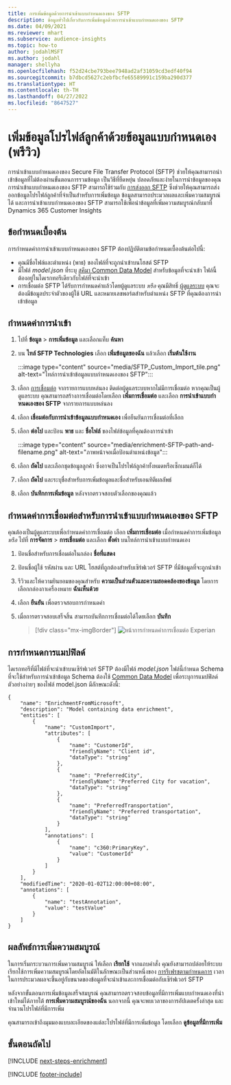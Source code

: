 ```yaml
---
title: การเพิ่มข้อมูลด้วยการนําเข้าแบบกําหนดเองของ SFTP
description: ข้อมูลทั่วไปเกี่ยวกับการเพิ่มข้อมูลด้วยการนําเข้าแบบกําหนดเองของ SFTP
ms.date: 04/09/2021
ms.reviewer: mhart
ms.subservice: audience-insights
ms.topic: how-to
author: jodahlMSFT
ms.author: jodahl
manager: shellyha
ms.openlocfilehash: f52d24cbe793bee7948ad2af31059cd3edf40f94
ms.sourcegitcommit: b7dbcd5627c2ebfbcfe65589991c159ba290d377
ms.translationtype: HT
ms.contentlocale: th-TH
ms.lasthandoff: 04/27/2022
ms.locfileid: "8647527"
---
```

# <a name="enrich-customer-profiles-with-custom-data-preview"></a>เพิ่มข้อมูลโปรไฟล์ลูกค้าด้วยข้อมูลแบบกำหนดเอง (พรีวิว)

การนำเข้าแบบกำหนดเองของ Secure File Transfer Protocol (SFTP) ช่วยให้คุณสามารถนำเข้าข้อมูลที่ไม่ต้องผ่านขั้นตอนการรวมข้อมูล เป็นวิธีที่ยืดหยุ่น ปลอดภัยและง่ายในการนำข้อมูลของคุณ การนำเข้าแบบกำหนดเองของ SFTP สามารถใช้ร่วมกับ [การส่งออก SFTP](export-sftp.md) ซึ่งช่วยให้คุณสามารถส่งออกข้อมูลโปรไฟล์ลูกค้าที่จำเป็นสำหรับการเพิ่มข้อมูล ข้อมูลสามารถประมวลผลและเพิ่มความสมบูรณ์ได้ และการนำเข้าแบบกำหนดเองของ SFTP สามารถใช้เพื่อนำข้อมูลที่เพิ่มความสมบูรณ์กลับมาที่ Dynamics 365 Customer Insights

## <a name="prerequisites"></a>ข้อกำหนดเบื้องต้น

การกำหนดค่าการนําเข้าแบบกําหนดเองของ SFTP ต้องปฏิบัติตามข้อกำหนดเบื้องต้นต่อไปนี้:

- คุณมีชื่อไฟล์และตำแหน่ง (พาธ) ของไฟล์ที่จะถูกนำเข้าบนโฮสต์ SFTP
- มีไฟล์ *model.json* ที่ระบุ [สคีมา Common Data Model](/common-data-model/) สำหรับข้อมูลที่จะนำเข้า ไฟล์นี้ต้องอยู่ในไดเรกทอรีเดียวกับไฟล์ที่จะนำเข้า
- การเชื่อมต่อ SFTP ได้รับการกำหนดค่าแล้วโดยผู้ดูแลระบบ *หรือ* คุณมีสิทธิ์ [ผู้ดูแลระบบ](permissions.md#admin) คุณจะต้องมีข้อมูลประจำตัวของผู้ใช้ URL และหมายเลขพอร์ตสำหรับตำแหน่ง SFTP ที่คุณต้องการนำเข้าข้อมูล


## <a name="configure-the-import"></a>กำหนดค่าการนำเข้า

1. ไปที่ **ข้อมูล** > **การเพิ่มข้อมูล** และเลือกแท็บ **ค้นหา**

1. บน **ไทล์ SFTP Technologies** เลือก **เพิ่มข้อมูลของฉัน** แล้วเลือก **เริ่มต้นใช้งาน**

   :::image type="content" source="media/SFTP_Custom_Import_tile.png" alt-text="ไทล์การนำเข้าข้อมูลแบบกำหนดเองของ SFTP":::

1. เลือก [การเชื่อมต่อ](connections.md) จากรายการแบบหล่นลง ติดต่อผู้ดูแลระบบหากไม่มีการเชื่อมต่อ หากคุณเป็นผู้ดูแลระบบ คุณสามารถสร้างการเชื่อมต่อโดยเลือก **เพิ่มการเชื่อมต่อ** และเลือก **การนําเข้าแบบกําหนดเองของ SFTP** จากรายการแบบหล่นลง

1. เลือก **เชื่อมต่อกับการนำเข้าข้อมูลแบบกำหนดเอง** เพื่อยืนยันการเชื่อมต่อที่เลือก

1.  เลือก **ต่อไป** และป้อน **พาธ** และ **ชื่อไฟล์** ของไฟล์ข้อมูลที่คุณต้องการนำเข้า

    :::image type="content" source="media/enrichment-SFTP-path-and-filename.png" alt-text="ภาพหน้าจอเมื่อป้อนตำแหน่งข้อมูล":::

1. เลือก **ถัดไป** และเลือกชุดข้อมูลลูกค้า ซึ่งอาจเป็นโปรไฟล์ลูกค้าทั้งหมดหรือเซ็กเมนต์ก็ได้

1. เลือก **ถัดไป** และระบุชื่อสำหรับการเพิ่มข้อมูลและชื่อสำหรับเอนทิตีผลลัพธ์ 

1. เลือก **บันทึกการเพิ่มข้อมูล** หลังจากตรวจสอบตัวเลือกของคุณแล้ว

## <a name="configure-the-connection-for-sftp-custom-import"></a>กำหนดค่าการเชื่อมต่อสำหรับการนำเข้าแบบกำหนดเองของ SFTP 

คุณต้องเป็นผู้ดูแลระบบเพื่อกำหนดค่าการเชื่อมต่อ เลือก **เพิ่มการเชื่อมต่อ** เมื่อกำหนดค่าการเพิ่มข้อมูล *หรือ* ไปที่ **การจัดการ** > **การเชื่อมต่อ** และเลือก **ตั้งค่า** บนไทล์การนำเข้าแบบกำหนดเอง

1. ป้อนชื่อสำหรับการเชื่อมต่อในกล่อง **ชื่อที่แสดง**

1. ป้อนชื่อผู้ใช้ รหัสผ่าน และ URL โฮสต์ที่ถูกต้องสำหรับเซิร์ฟเวอร์ SFTP ที่มีข้อมูลที่จะถูกนำเข้า

1. รีวิวและให้ความยินยอมของคุณสำหรับ **ความเป็นส่วนตัวและความสอดคล้องของข้อมูล** โดยการเลือกกล่องกาเครื่องหมาย **ฉันเห็นด้วย**

1. เลือก **ยืนยัน** เพื่อตรวจสอบการกำหนดค่า

1. เมื่อการตรวจสอบเสร็จสิ้น สามารถบันทึกการเชื่อมต่อได้โดยเลือก **บันทึก**

   > [!div class="mx-imgBorder"]
   > ![หน้าการกำหนดค่าการเชื่อมต่อ Experian](media/enrichment-SFTP-connection.png "หน้าการกำหนดค่าการเชื่อมต่อ Experian")


## <a name="defining-field-mappings"></a>การกำหนดการแมปฟิลด์ 

ไดเรกทอรีที่มีไฟล์ที่จะนำเข้าบนเซิร์ฟเวอร์ SFTP ต้องมีไฟล์ *model.json* ไฟล์นี้กำหนด Schema ที่จะใช้สำหรับการนำเข้าข้อมูล Schema ต้องใช้ [Common Data Model](/common-data-model/) เพื่อระบุการแมปฟิลด์ ตัวอย่างง่ายๆ ของไฟล์ model.json มีลักษณะดังนี้:

```
{
    "name": "EnrichmentFromMicrosoft",
    "description": "Model containing data enrichment",
    "entities": [
        {
            "name": "CustomImport",
            "attributes": [
                {
                    "name": "CustomerId",
                    "friendlyName": "Client id",
                    "dataType": "string"
                },
                {
                    "name": "PreferredCity",
                    "friendlyName": "Preferred City for vacation",
                    "dataType": "string"
                },
                {
                    "name": "PreferredTransportation",
                    "friendlyName": "Preferred transportation",
                    "dataType": "string"
                }
            ],
            "annotations": [
                {
                    "name": "c360:PrimaryKey",
                    "value": "CustomerId"
                }
            ]
        }
    ],
    "modifiedTime": "2020-01-02T12:00:00+08:00",
    "annotations": [
        {
            "name": "testAnnotation",
            "value": "testValue"
        }
    ]
}
```

## <a name="enrichment-results"></a>ผลลัพธ์การเพิ่มความสมบูรณ์

ในการเริ่มกระบวนการเพิ่มความสมบูรณ์ ให้เลือก **เรียกใช้** จากแถบคำสั่ง คุณยังสามารถปล่อยให้ระบบเรียกใช้การเพิ่มความสมบูรณ์โดยอัตโนมัติในลักษณะเป็นส่วนหนึ่งของ [การรีเฟรชตามกำหนดการ](system.md#schedule-tab) เวลาในการประมวลผลจะขึ้นอยู่กับขนาดของข้อมูลที่จะนำเข้าและการเชื่อมต่อกับเซิร์ฟเวอร์ SFTP

หลังจากขั้นตอนการเพิ่มข้อมูลเสร็จสมบูรณ์ คุณสามารถตรวจสอบข้อมูลที่มีการเพิ่มแบบกำหนดเองที่นำเข้าใหม่ได้ภายใต้ **การเพิ่มความสมบูรณ์ของฉัน** นอกจากนี้ คุณจะพบเวลาของการอัปเดตครั้งล่าสุด และจำนวนโปรไฟล์ที่มีการเพิ่ม

คุณสามารถเข้าถึงมุมมองแบบละเอียดของแต่ละโปรไฟล์ที่มีการเพิ่มข้อมูล โดยเลือก **ดูข้อมูลที่มีการเพิ่ม**

## <a name="next-steps"></a>ขั้นตอนถัดไป

[!INCLUDE [next-steps-enrichment](includes/next-steps-enrichment.md)]

[!INCLUDE [footer-include](includes/footer-banner.md)]
